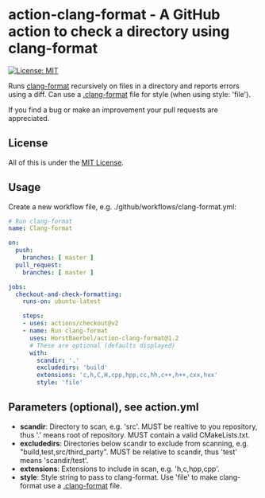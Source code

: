 # action-clang-format - A GitHub action to check a directory using clang-format

[![License: MIT](https://img.shields.io/badge/License-MIT-yellow.svg)](https://opensource.org/licenses/MIT)

Runs [clang-format](https://clang.llvm.org/docs/ClangFormat.html) recursively on files in a directory and reports errors using a diff. Can use a [.clang-format](https://clang.llvm.org/docs/ClangFormatStyleOptions.html) file for style (when using style: 'file').

If you find a bug or make an improvement your pull requests are appreciated.

## License

All of this is under the [MIT License](LICENSE).

## Usage

Create a new workflow file, e.g. ./github/workflows/clang-format.yml:

```yaml
# Run clang-format
name: Clang-format

on:
  push:
    branches: [ master ]
  pull_request:
    branches: [ master ]

jobs:
  checkout-and-check-formatting:
    runs-on: ubuntu-latest

    steps:
    - uses: actions/checkout@v2
    - name: Run clang-format
      uses: HorstBaerbel/action-clang-format@1.2
      # These are optional (defaults displayed)
      with:
        scandir: '.'
        excludedirs: 'build'
        extensions: 'c,h,C,H,cpp,hpp,cc,hh,c++,h++,cxx,hxx'
        style: 'file'
```

## Parameters (optional), see action.yml

* **scandir**: Directory to scan, e.g. 'src'. MUST be realtive to you repository, thus '.' means root of repository. MUST contain a valid CMakeLists.txt.
* **excludedirs**: Directories below scandir to exclude from scanning, e.g. "build,test,src/third_party". MUST be relative to scandir, thus 'test' means 'scandir/test'.
* **extensions**: Extensions to include in scan, e.g. 'h,c,hpp,cpp'.
* **style**: Style string to pass to clang-format. Use 'file' to make clang-format use a [.clang-format](https://clang.llvm.org/docs/ClangFormatStyleOptions.html) file.
